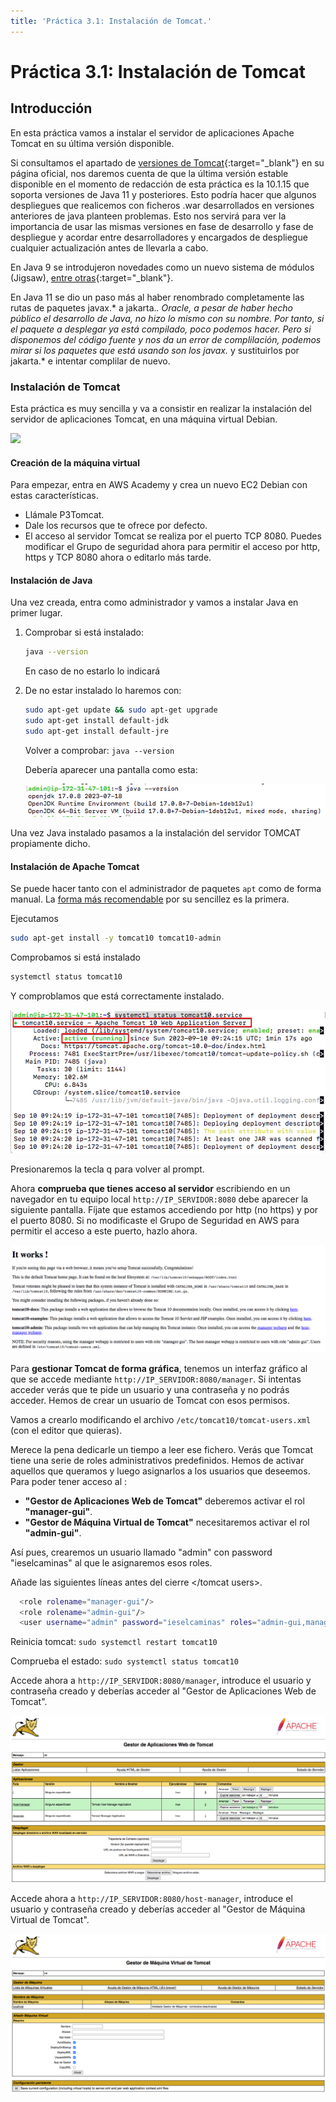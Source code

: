 ```yaml
---
title: 'Práctica 3.1: Instalación de Tomcat.'
---
```


# Práctica 3.1: Instalación de Tomcat

## Introducción

En esta práctica vamos a instalar el servidor de aplicaciones Apache Tomcat en su última versión disponible.

Si consultamos el apartado de [versiones de Tomcat](https://tomcat.apache.org/whichversion.html){:target="_blank"} en su página oficial, nos daremos cuenta de que la última versión estable disponible en el momento de redacción de esta práctica es la 10.1.15 que soporta versiones de Java 11 y posteriores. Esto podría hacer que algunos despliegues que realicemos con ficheros .war desarrollados en versiones anteriores de java planteen problemas. Esto nos servirá para ver la importancia de usar las mismas versiones en fase de desarrollo y fase de despliegue y acordar entre desarrolladores y encargados de despliegue cualquier actualización antes de llevarla a cabo.

En Java 9 se introdujeron novedades como un nuevo sistema de módulos (Jigsaw), [entre otras](https://blog.codmind.com/java-9-analisis-de-las-novedades/){:target="_blank"}.

En Java 11 se dio un paso más al haber renombrado completamente las rutas de paquetes javax.* a jakarta.*. Oracle, a pesar de haber hecho público el desarrollo de Java, no hizo lo mismo con su nombre. Por tanto, si el paquete a desplegar ya está compilado, poco podemos hacer. Pero si disponemos del código fuente y nos da un error de complilación, podemos mirar si los paquetes que está usando son los javax.* y sustituirlos por jakarta.* e intentar complilar de nuevo.

### Instalación de Tomcat

Esta práctica es muy sencilla y va a consistir en realizar la instalación del servidor de aplicaciones Tomcat, en una máquina virtual Debian.

![](../img/tomcat-logo.png)

#### Creación de la máquina virtual

Para empezar, entra en AWS Academy y crea un nuevo EC2 Debian con estas características. 

* Llámale P3Tomcat.
* Dale los recursos que te ofrece por defecto.
* El acceso al servidor Tomcat se realiza por el puerto TCP 8080. Puedes modificar el Grupo de seguridad ahora para permitir el acceso por http, https y TCP 8080 ahora o editarlo más tarde.

#### Instalación de Java

Una vez creada, entra como administrador y vamos a instalar Java en primer lugar.

1. Comprobar si está instalado:
    
    ```sh
    java --version
    ```
   
    En caso de no estarlo lo indicará

2. De no estar instalado lo haremos con:
   
    ```sh
    sudo apt-get update && sudo apt-get upgrade
    sudo apt-get install default-jdk
    sudo apt-get install default-jre
    ```

    Volver a comprobar: `java --version`

    Debería aparecer una pantalla como esta:

    ![](P3_1/01.png)


Una vez Java instalado pasamos a la instalación del servidor TOMCAT propiamente dicho.

#### Instalación de Apache Tomcat

Se puede hacer tanto con el administrador de paquetes `apt` como de forma manual. La <u>forma más recomendable</u> por su sencillez es la primera.

Ejecutamos

```sh
sudo apt-get install -y tomcat10 tomcat10-admin
```

Comprobamos si está instalado

```sh 
systemctl status tomcat10
```

Y comproblamos que está correctamente instalado.

![](P3_1/02.png)

Presionaremos la tecla q para volver al prompt.

Ahora **comprueba que tienes acceso al servidor** escribiendo en un navegador en tu equipo local `http://IP_SERVIDOR:8080` debe aparecer la siguiente pantalla. Fíjate que estamos accediendo por http (no https) y por el puerto 8080. Si no modificaste el Grupo de Seguridad en AWS para permitir el acceso a este puerto, hazlo ahora.

![](P3_1/03.png)

Para **gestionar Tomcat de forma gráfica**, tenemos un interfaz gráfico al que se accede mediante `http://IP_SERVIDOR:8080/manager`. Si intentas acceder verás que te pide un usuario y una contraseña y no podrás acceder. Hemos de crear un usuario de Tomcat con esos permisos.

Vamos a crearlo modificando el archivo `/etc/tomcat10/tomcat-users.xml` (con el
editor que quieras).

Merece la pena dedicarle un tiempo a leer ese fichero. Verás que Tomcat tiene una serie de roles administrativos predefinidos. Hemos de activar aquellos que queramos y luego asignarlos a los usuarios que deseemos. 
Para poder tener acceso al :
- **"Gestor de Aplicaciones Web de Tomcat"** deberemos activar el rol **"manager-gui"**.
- **"Gestor de Máquina Virtual de Tomcat"** necesitaremos activar el rol **"admin-gui"**.

Así pues, crearemos un usuario llamado "admin" con password "ieselcaminas" al que le asignaremos esos roles. 

Añade las siguientes líneas antes del cierre </tomcat users>.

```sh
  <role rolename="manager-gui"/>
  <role rolename="admin-gui"/>
  <user username="admin" password="ieselcaminas" roles="admin-gui,manager-gui"/>
```

Reinicia tomcat: `sudo systemctl restart tomcat10`

Comprueba el estado: `sudo systemctl status tomcat10`

Accede ahora a `http://IP_SERVIDOR:8080/manager`, introduce el usuario y contraseña creado y deberías acceder al "Gestor de Aplicaciones Web de Tomcat".

![](P3_1/04.png)

Accede ahora a `http://IP_SERVIDOR:8080/host-manager`, introduce el usuario y contraseña creado y deberías acceder al "Gestor de Máquina Virtual de Tomcat".

![](P3_1/05.png)

